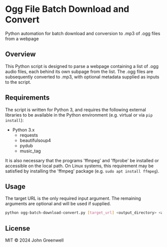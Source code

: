 # Ogg File Batch Download and Convert

Python automation for batch download and conversion to .mp3 of .ogg files from a webpage

## Overview

This Python script is designed to parse a webpage containing a list of .ogg audio files, each behind its own subpage from the list. The .ogg files are subsequently converted to .mp3, with optional metadata supplied as inputs to the script.

## Requirements

The script is written for Python 3, and requires the following external libraries to be available in the Python environment (e.g. virtual or via `pip install`):

* Python 3.x
  - requests
  - beautifulsoup4
  - pydub
  - music_tag

It is also necessary that the programs 'ffmpeg' and 'ffprobe' be installed or accessible on the local path. On Linux systems, this requirement may be satisfied by installing the 'ffmpeg' package (e.g. `sudo apt install ffmpeg`).

## Usage

The target URL is the only required input argument. The remaining arguments are optional and will be used if supplied.

```bash
python ogg-batch-download-convert.py [target_url] <output_directory> <album_name> <artist_name> <thumbnail_file>
```

## License

MIT © 2024 John Greenwell